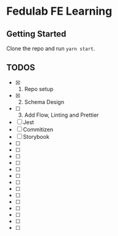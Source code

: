# Fedulab FE Learning 
## Getting Started 
Clone the repo and run `yarn start`.


## TODOS
- [x] 1. Repo setup 
- [x] 2. Schema Design
- [ ] 3. Add Flow, Linting and Prettier
- [ ] Jest 
- [ ] Commitizen 
- [ ] Storybook
- [ ] 
- [ ]
- [ ]
- [ ]
- [ ]
- [ ]
- [ ]
- [ ]
- [ ]
- [ ]
- [ ]
- [ ]
- [ ]
- [ ]